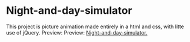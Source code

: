 # Night-and-day-simulator 

This project is picture animation made entirely in a html and css, with litte use of jQuery. Preview: Preview: <a href="<https://michaldec1984.github.io/Night-and-day-simulator/">Night-and-day-simulator.</a>
